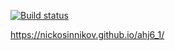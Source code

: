 [![Build status](https://ci.appveyor.com/api/projects/status/7wrvy28sg9e82rcr?svg=true)](https://ci.appveyor.com/project/NickoSinnikov/ahj6-1)

https://nickosinnikov.github.io/ahj6_1/
